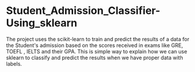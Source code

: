 # Student_Admission_Classifier-Using_sklearn
The project uses the scikit-learn to train and predict the results of a data for the Student's admission based on the scores received in exams like GRE, TOEFL , IELTS and their GPA. This is simple way to explain how we can use sklearn to classify and predict the results when we have proper data with labels.
